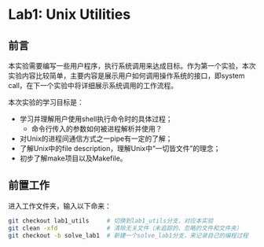 # Lab1: Unix Utilities

## 前言

本实验需要编写一些用户程序，执行系统调用来达成目标。作为第一个实验，本次实验内容比较简单，主要内容是展示用户如何调用操作系统的接口，即system call，在下一个实验中将详细展示系统调用的工作流程。

本次实验的学习目标是：
- 学习并理解用户使用shell执行命令时的具体过程；
    - 命令行传入的参数如何被进程解析并使用？
- 对Unix的进程间通信方式之一pipe有一定的了解；
- 了解Unix中的file description，理解Unix中“一切皆文件”的理念；
- 初步了解make项目以及Makefile。

## 前置工作

进入工作文件夹，输入以下命来：
```bash
git checkout lab1_utils     # 切换到lab1_utils分支，对应本实验
git clean -xfd              # 清除无关文件（未追踪的、忽略的文件和文件夹）
git checkout -b solve_lab1  # 新建一个solve_lab1分支，来记录自己的编程过程
```